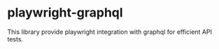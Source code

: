# playwright-graphql
This library provide playwright integration with graphql for efficient API tests.
